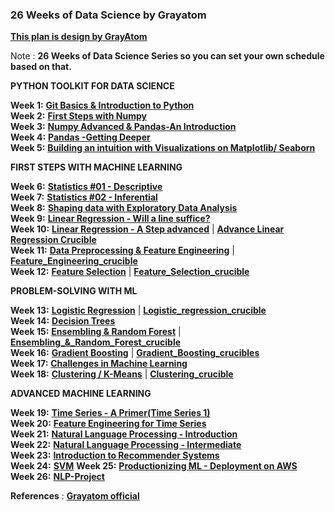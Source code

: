 ### 26 Weeks of Data Science by Grayatom

[**This plan is design by GrayAtom**](https://greyatom.com/26-weeks-of-data-science/) 

Note : **26 Weeks of Data Science Series so you can set your own schedule based on that.**

**PYTHON TOOLKIT FOR DATA SCIENCE**

**Week 1:** [**Git Basics & Introduction to Python**](https://github.com/ashishpatel26/26-Weeks-Of-Data-Science/tree/master/Week-01-Git_%26_Python_intro)  
**Week 2:** [**First Steps with Numpy**](https://github.com/ashishpatel26/26-Weeks-Of-Data-Science/tree/master/Week-02-Numpy-Basic)  
**Week 3:** [**Numpy Advanced & Pandas-An Introduction**](https://github.com/ashishpatel26/26-Weeks-Of-Data-Science/tree/master/Week-03-Numpy_advanced_Pandas_basic)  
**Week 4:** [**Pandas -Getting Deeper**](https://github.com/ashishpatel26/26-Weeks-Of-Data-Science/tree/master/Week-04-Pandas-Advanced)  
**Week 5:** [**Building an intuition with Visualizations on Matplotlib/ Seaborn**](https://github.com/ashishpatel26/26-Weeks-Of-Data-Science/tree/master/Week-05-visualization-matplotlib)  

**FIRST STEPS WITH MACHINE LEARNING**

**Week 6:** **[Statistics #01 - Descriptive](https://github.com/ashishpatel26/26-Weeks-Of-Data-Science/tree/master/Week-06-Descriptive_Stats)**  
**Week 7:** **[Statistics #02 - Inferential](https://github.com/ashishpatel26/26-Weeks-Of-Data-Science/tree/master/Week-07-Inferential_Stats)**  
**Week 8:** **[Shaping data with Exploratory Data Analysis](https://github.com/ashishpatel26/26-Weeks-Of-Data-Science/tree/master/Week-09-Exploratory_Data_Analysis)**  
**Week 9:** **[Linear Regression - Will a line suffice?](https://github.com/ashishpatel26/26-Weeks-Of-Data-Science/tree/master/Week-08-Linear_Regression)**  
**Week 10:** **[Linear Regression - A Step advanced](https://github.com/ashishpatel26/26-Weeks-Of-Data-Science/tree/master/Week-10-Advanced_linear_regression)** | **[Advance Linear Regression Crucible](https://github.com/ashishpatel26/26-Weeks-Of-Data-Science/tree/master/Week-10-Advanced_linear_regression_crucible)**   
**Week 11:** **[Data Preprocessing & Feature Engineering](https://github.com/ashishpatel26/26-Weeks-Of-Data-Science/tree/master/Week-11-Feature_Engineering)** | [**Feature_Engineering_crucible**](https://github.com/ashishpatel26/26-Weeks-Of-Data-Science/tree/master/Week-11-Feature_Engineering_crucible)  
**Week 12:** [**Feature Selection**](https://github.com/ashishpatel26/26-Weeks-Of-Data-Science/tree/master/Week-12-Feature_Selection) | [**Feature_Selection_crucible**](https://github.com/ashishpatel26/26-Weeks-Of-Data-Science/tree/master/Week-12-Feature_Selection_crucible)  

**PROBLEM-SOLVING WITH ML**

**Week 13:** [**Logistic Regression**](https://github.com/ashishpatel26/26-Weeks-Of-Data-Science/tree/master/Week-13-Logistic_regression) | [**Logistic_regression_crucible**](https://github.com/ashishpatel26/26-Weeks-Of-Data-Science/tree/master/Week-13-Logistic_regression_crucible)  
**Week 14:** **[Decision Trees](https://github.com/ashishpatel26/26-Weeks-Of-Data-Science/tree/master/Week-14-Decision_Tree)**  
**Week 15:** **[Ensembling & Random Forest](https://github.com/ashishpatel26/26-Weeks-Of-Data-Science/tree/master/Week-15-Ensembling_%26_Random_Forest)** | [**Ensembling_&_Random_Forest_crucible**](https://github.com/ashishpatel26/26-Weeks-Of-Data-Science/tree/master/Week-15-Ensembling_%26_Random_Forest_crucible)  
**Week 16:** [**Gradient Boosting**](https://github.com/ashishpatel26/26-Weeks-Of-Data-Science/tree/master/Week-16-Gradient_Boosting) | [**Gradient_Boosting_crucibles**](https://github.com/ashishpatel26/26-Weeks-Of-Data-Science/tree/master/Week-16-Gradient_Boosting_crucibles)  
**Week 17:** **[Challenges in Machine Learning](https://github.com/ashishpatel26/26-Weeks-Of-Data-Science/tree/master/Week-17-Challenges_in_ml)**  
**Week 18:** **[Clustering / K-Means](https://github.com/ashishpatel26/26-Weeks-Of-Data-Science/tree/master/Week-18-Clustering)** | [**Clustering_crucible**](https://github.com/ashishpatel26/26-Weeks-Of-Data-Science/tree/master/Week-18-Clustering_crucible)  

**ADVANCED MACHINE LEARNING**

**Week 19:** [**Time Series - A Primer(Time Series 1)**](https://github.com/ashishpatel26/26-Weeks-Of-Data-Science/tree/master/Week-19-Timeseries_1)   
**Week 20:** [**Feature Engineering for Time Series**](https://github.com/ashishpatel26/26-Weeks-Of-Data-Science/tree/master/Week-20-Timeseries_2)  
**Week 21:** [**Natural Language Processing - Introduction**](https://github.com/ashishpatel26/26-Weeks-Of-Data-Science/tree/master/Week-21-nlp_introduction)  
**Week 22:** [**Natural Language Processing - Intermediate**](https://github.com/ashishpatel26/26-Weeks-Of-Data-Science/tree/master/Week-22-nlp_intermediate)  
**Week 23:** [**Introduction to Recommender Systems**](https://github.com/ashishpatel26/26-Weeks-Of-Data-Science/tree/master/Week-23-Introduction%20to%20Recommender%20Systems)  
**Week 24:** [**SVM**](https://github.com/ashishpatel26/26-Weeks-Of-Data-Science/tree/master/Week-24-Support_Vector_Machines)
**Week 25:** **[Productionizing ML - Deployment on AWS](https://github.com/ashishpatel26/26-Weeks-Of-Data-Science/tree/master/Week-25-Productionizing%20ML%20-%20Deployment%20on%20AWS)**  
**Week 26:** [**NLP-Project**](https://github.com/ashishpatel26/26-Weeks-Of-Data-Science/tree/master/Week-26-NLP-Project)  



**References** : [**Grayatom official**](https://greyatom.com/26-weeks-of-data-science/)
